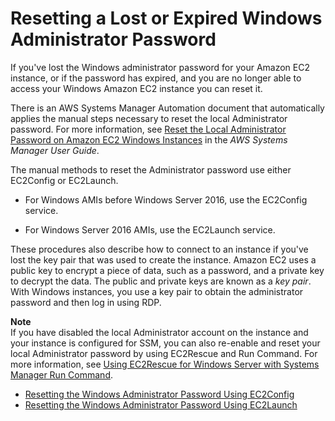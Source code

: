 # Resetting a Lost or Expired Windows Administrator Password<a name="ResettingAdminPassword"></a>

If you've lost the Windows administrator password for your Amazon EC2 instance, or if the password has expired, and you are no longer able to access your Windows Amazon EC2 instance you can reset it\.

There is an AWS Systems Manager Automation document that automatically applies the manual steps necessary to reset the local Administrator password\. For more information, see [Reset the Local Administrator Password on Amazon EC2 Windows Instances](http://docs.aws.amazon.com/systems-manager/latest/userguide/automation-ec2reset.html) in the *AWS Systems Manager User Guide*\.

The manual methods to reset the Administrator password use either EC2Config or EC2Launch\.

+ For Windows AMIs before Windows Server 2016, use the EC2Config service\.

+ For Windows Server 2016 AMIs, use the EC2Launch service\.

These procedures also describe how to connect to an instance if you've lost the key pair that was used to create the instance\. Amazon EC2 uses a public key to encrypt a piece of data, such as a password, and a private key to decrypt the data\. The public and private keys are known as a *key pair*\. With Windows instances, you use a key pair to obtain the administrator password and then log in using RDP\.

**Note**  
If you have disabled the local Administrator account on the instance and your instance is configured for SSM, you can also re\-enable and reset your local Administrator password by using EC2Rescue and Run Command\. For more information, see [Using EC2Rescue for Windows Server with Systems Manager Run Command](http://docs.aws.amazon.com/AWSEC2/latest/WindowsGuide/ec2rw-ssm.html)\.


+ [Resetting the Windows Administrator Password Using EC2Config](ResettingAdminPassword_EC2Config.md)
+ [Resetting the Windows Administrator Password Using EC2Launch](ResettingAdminPassword_EC2Launch.md)